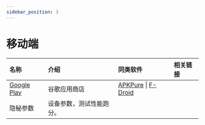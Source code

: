 ```yaml
---
sidebar_position: 3
---
```

<!-- markdownlint-disable MD033 -->

# 移动端

| 名称 | 介绍  | 同类软件 | 相关链接 |
| :--- | :--- | :--- | :--- |
| [Google Play](https://play.google.com/) | 谷歌应用商店 | [APKPure](https://apkpure.com/cn/) \| [F-Droid](https://f-droid.org/)  |  |
| 隐秘参数 | 设备参数，测试性能跑分。  |  | [<img src="/logo/GithubFavicon.svg" alt="" height=""   />](https://github.com/x1y9/x1y9.github.io/releases) |
